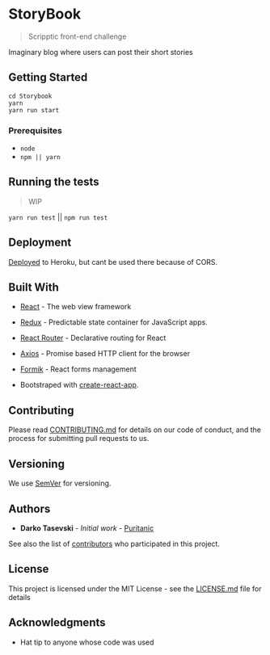 # StoryBook

> Scripptic front-end challenge

Imaginary blog where users can post their short stories

## Getting Started

```shell
cd Storybook
yarn
yarn run start
```

### Prerequisites

-   `node`
-   `npm || yarn`

## Running the tests

> WIP

`yarn run test` || `npm run test`

## Deployment

[Deployed](https://sc-story-book.herokuapp.com/) to Heroku, but cant be used there because of CORS.

## Built With

-   [React](reactjs.org) - The web view framework
-   [Redux](https://redux.js.org/) - Predictable state container for JavaScript apps.
-   [React Router](https://github.com/ReactTraining/react-router) - Declarative routing for React
-   [Axios](https://github.com/axios/axios) - Promise based HTTP client for the browser
-   [Formik](https://github.com/jaredpalmer/formik) - React forms management

-   Bootstraped with [create-react-app](https://github.com/facebook/create-react-app).

## Contributing

Please read [CONTRIBUTING.md](CONTRIBUTING.md) for details on our code of conduct, and the process for submitting pull requests to us.

## Versioning

We use [SemVer](http://semver.org/) for versioning.

## Authors

-   **Darko Tasevski** - _Initial work_ - [Puritanic](https://github.com/Puritanic)

See also the list of [contributors](CONTRIBUTORS.md) who participated in this project.

## License

This project is licensed under the MIT License - see the [LICENSE.md](LICENSE.md) file for details

## Acknowledgments

-   Hat tip to anyone whose code was used
